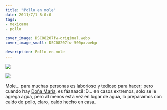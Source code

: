 ```yaml
---
title: "Pollo en mole"
date: 2011/7/1 8:0:0
tags: 
- mexicana
- pollo

cover_image: DSC08207fw-original.webp
cover_image_small: DSC08207fw-500px.webp

description: Pollo-en-mole
---
```



[![](DSC08207fw-800px.webp)](DSC08207fw-original.webp)

  

[![](DSC08208fw-800px.webp)](DSC08208fw-original.webp)

Mole... para muchas personas es laborioso y tedioso para hacer; pero cuando hay <a href="https://smile.amazon.com/dp/B0069H0O72/">Doña María</a>, es fáaaaacil :D... en casos extremos, solo se le agrega agua, pero al menos esta vez en lugar de agua, lo preparamos con caldo de pollo, claro, caldo hecho en casa.
